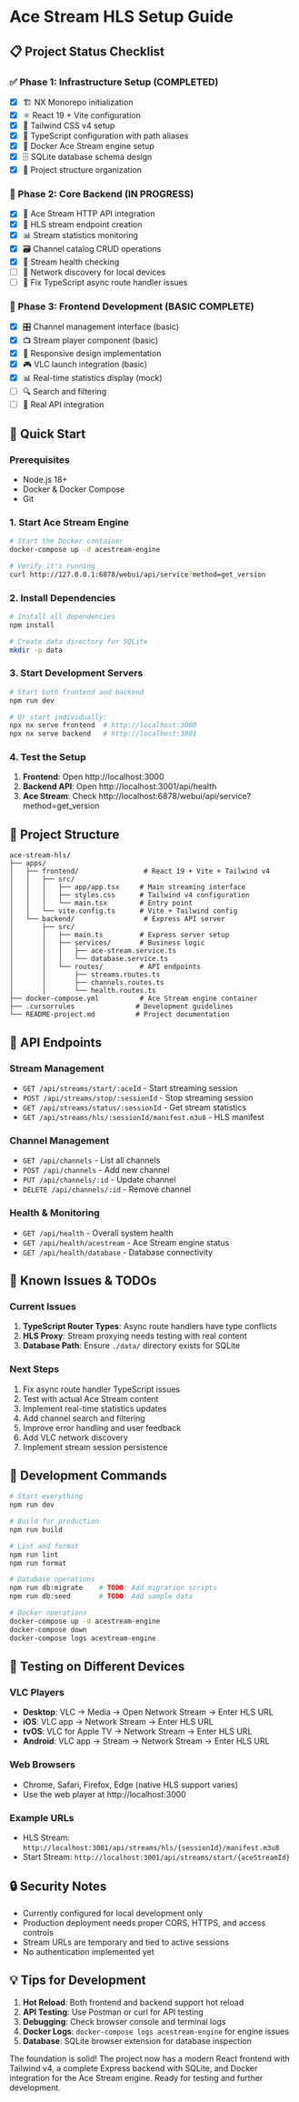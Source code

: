 # Ace Stream HLS Setup Guide

## 📋 Project Status Checklist

### ✅ Phase 1: Infrastructure Setup (COMPLETED)

- [x] 🏗️ NX Monorepo initialization
- [x] ⚛️ React 19 + Vite configuration
- [x] 🎨 Tailwind CSS v4 setup
- [x] 📝 TypeScript configuration with path aliases
- [x] 🐳 Docker Ace Stream engine setup
- [x] 🗄️ SQLite database schema design
- [x] 📁 Project structure organization

### 🔧 Phase 2: Core Backend (IN PROGRESS)

- [x] 🔌 Ace Stream HTTP API integration
- [x] 🎥 HLS stream endpoint creation
- [x] 📊 Stream statistics monitoring
- [x] 🗃️ Channel catalog CRUD operations
- [x] 🔄 Stream health checking
- [ ] 📡 Network discovery for local devices
- [ ] 🔧 Fix TypeScript async route handler issues

### 🎨 Phase 3: Frontend Development (BASIC COMPLETE)

- [x] 🎛️ Channel management interface (basic)
- [x] 📺 Stream player component (basic)
- [x] 📱 Responsive design implementation
- [x] 🎮 VLC launch integration (basic)
- [x] 📊 Real-time statistics display (mock)
- [ ] 🔍 Search and filtering
- [ ] 🔄 Real API integration

## 🚀 Quick Start

### Prerequisites

- Node.js 18+
- Docker & Docker Compose
- Git

### 1. Start Ace Stream Engine

```bash
# Start the Docker container
docker-compose up -d acestream-engine

# Verify it's running
curl http://127.0.0.1:6878/webui/api/service?method=get_version
```

### 2. Install Dependencies

```bash
# Install all dependencies
npm install

# Create data directory for SQLite
mkdir -p data
```

### 3. Start Development Servers

```bash
# Start both frontend and backend
npm run dev

# Or start individually:
npx nx serve frontend  # http://localhost:3000
npx nx serve backend   # http://localhost:3001
```

### 4. Test the Setup

1. **Frontend**: Open http://localhost:3000
2. **Backend API**: Open http://localhost:3001/api/health
3. **Ace Stream**: Check http://localhost:6878/webui/api/service?method=get_version

## 📁 Project Structure

```
ace-stream-hls/
├── apps/
│   ├── frontend/                # React 19 + Vite + Tailwind v4
│   │   ├── src/
│   │   │   ├── app/app.tsx     # Main streaming interface
│   │   │   ├── styles.css      # Tailwind v4 configuration
│   │   │   └── main.tsx        # Entry point
│   │   └── vite.config.ts      # Vite + Tailwind config
│   └── backend/                 # Express API server
│       ├── src/
│       │   ├── main.ts         # Express server setup
│       │   ├── services/       # Business logic
│       │   │   ├── ace-stream.service.ts
│       │   │   └── database.service.ts
│       │   └── routes/         # API endpoints
│       │       ├── streams.routes.ts
│       │       ├── channels.routes.ts
│       │       └── health.routes.ts
├── docker-compose.yml          # Ace Stream engine container
├── .cursorrules               # Development guidelines
└── README-project.md          # Project documentation
```

## 🔌 API Endpoints

### Stream Management

- `GET /api/streams/start/:aceId` - Start streaming session
- `POST /api/streams/stop/:sessionId` - Stop streaming session
- `GET /api/streams/status/:sessionId` - Get stream statistics
- `GET /api/streams/hls/:sessionId/manifest.m3u8` - HLS manifest

### Channel Management

- `GET /api/channels` - List all channels
- `POST /api/channels` - Add new channel
- `PUT /api/channels/:id` - Update channel
- `DELETE /api/channels/:id` - Remove channel

### Health & Monitoring

- `GET /api/health` - Overall system health
- `GET /api/health/acestream` - Ace Stream engine status
- `GET /api/health/database` - Database connectivity

## 🐛 Known Issues & TODOs

### Current Issues

1. **TypeScript Router Types**: Async route handlers have type conflicts
2. **HLS Proxy**: Stream proxying needs testing with real content
3. **Database Path**: Ensure `./data/` directory exists for SQLite

### Next Steps

1. Fix async route handler TypeScript issues
2. Test with actual Ace Stream content
3. Implement real-time statistics updates
4. Add channel search and filtering
5. Improve error handling and user feedback
6. Add VLC network discovery
7. Implement stream session persistence

## 🔧 Development Commands

```bash
# Start everything
npm run dev

# Build for production
npm run build

# Lint and format
npm run lint
npm run format

# Database operations
npm run db:migrate    # TODO: Add migration scripts
npm run db:seed       # TODO: Add sample data

# Docker operations
docker-compose up -d acestream-engine
docker-compose down
docker-compose logs acestream-engine
```

## 📱 Testing on Different Devices

### VLC Players

- **Desktop**: VLC → Media → Open Network Stream → Enter HLS URL
- **iOS**: VLC app → Network Stream → Enter HLS URL
- **tvOS**: VLC for Apple TV → Network Stream → Enter HLS URL
- **Android**: VLC app → Stream → Network Stream → Enter HLS URL

### Web Browsers

- Chrome, Safari, Firefox, Edge (native HLS support varies)
- Use the web player at http://localhost:3000

### Example URLs

- HLS Stream: `http://localhost:3001/api/streams/hls/{sessionId}/manifest.m3u8`
- Start Stream: `http://localhost:3001/api/streams/start/{aceStreamId}`

## 🔒 Security Notes

- Currently configured for local development only
- Production deployment needs proper CORS, HTTPS, and access controls
- Stream URLs are temporary and tied to active sessions
- No authentication implemented yet

## 💡 Tips for Development

1. **Hot Reload**: Both frontend and backend support hot reload
2. **API Testing**: Use Postman or curl for API testing
3. **Debugging**: Check browser console and terminal logs
4. **Docker Logs**: `docker-compose logs acestream-engine` for engine issues
5. **Database**: SQLite browser extension for database inspection

The foundation is solid! The project now has a modern React frontend with Tailwind v4, a complete Express backend with SQLite, and Docker integration for the Ace Stream engine. Ready for testing and further development.
